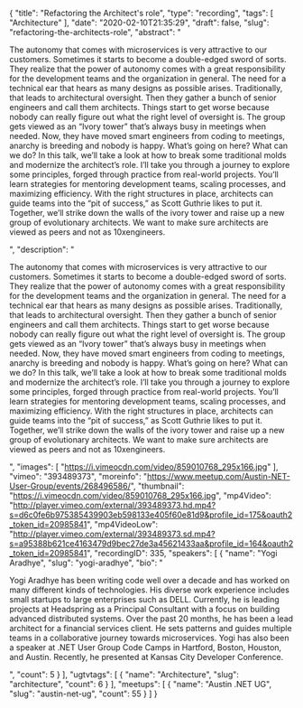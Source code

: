 {
  "title": "Refactoring the Architect's role",
  "type": "recording",
  "tags": [
    "Architecture"
  ],
  "date": "2020-02-10T21:35:29",
  "draft": false,
  "slug": "refactoring-the-architects-role",
  "abstract": "<p>The autonomy that comes with microservices is very attractive to our customers. Sometimes it starts to become a double-edged sword of sorts. They realize that the power of autonomy comes with a great responsibility for the development teams and the organization in general. The need for a technical ear that hears as many designs as possible arises. Traditionally, that leads to architectural oversight. Then they gather a bunch of senior engineers and call them architects. Things start to get worse because nobody can really figure out what the right level of oversight is. The group gets viewed as an “Ivory tower” that’s always busy in meetings when needed. Now, they have moved smart engineers from coding to meetings, anarchy is breeding and nobody is happy. What’s going on here? What can we do? In this talk, we’ll take a look at how to break some traditional molds and modernize the architect’s role. I’ll take you through a journey to explore some principles, forged through practice from real-world projects. You’ll learn strategies for mentoring development teams, scaling processes, and maximizing efficiency. With the right structures in place, architects can guide teams into the “pit of success,” as Scott Guthrie likes to put it. Together, we’ll strike down the walls of the ivory tower and raise up a new group of evolutionary architects. We want to make sure architects are viewed as peers and not as 10xengineers.</p>",
  "description": "<p>The autonomy that comes with microservices is very attractive to our customers. Sometimes it starts to become a double-edged sword of sorts. They realize that the power of autonomy comes with a great responsibility for the development teams and the organization in general. The need for a technical ear that hears as many designs as possible arises. Traditionally, that leads to architectural oversight. Then they gather a bunch of senior engineers and call them architects. Things start to get worse because nobody can really figure out what the right level of oversight is. The group gets viewed as an “Ivory tower” that’s always busy in meetings when needed. Now, they have moved smart engineers from coding to meetings, anarchy is breeding and nobody is happy. What’s going on here? What can we do? In this talk, we’ll take a look at how to break some traditional molds and modernize the architect’s role. I’ll take you through a journey to explore some principles, forged through practice from real-world projects. You’ll learn strategies for mentoring development teams, scaling processes, and maximizing efficiency. With the right structures in place, architects can guide teams into the “pit of success,” as Scott Guthrie likes to put it. Together, we’ll strike down the walls of the ivory tower and raise up a new group of evolutionary architects. We want to make sure architects are viewed as peers and not as 10xengineers.</p>",
  "images": [
    "https://i.vimeocdn.com/video/859010768_295x166.jpg"
  ],
  "vimeo": "393489373",
  "moreinfo": "https://www.meetup.com/Austin-NET-User-Group/events/268496586/",
  "thumbnail": "https://i.vimeocdn.com/video/859010768_295x166.jpg",
  "mp4Video": "http://player.vimeo.com/external/393489373.hd.mp4?s=d6c0fe6b975385439903eb598133e405f60e81d9&profile_id=175&oauth2_token_id=20985841",
  "mp4VideoLow": "http://player.vimeo.com/external/393489373.sd.mp4?s=a95388b621ce4163479d9bec27de3a45621433aa&profile_id=164&oauth2_token_id=20985841",
  "recordingID": 335,
  "speakers": [
    {
      "name": "Yogi Aradhye",
      "slug": "yogi-aradhye",
      "bio": "<p>Yogi Aradhye has been writing code well over a decade and has worked on many different kinds of technologies. His diverse work experience includes small startups to large enterprises such as DELL. Currently, he is leading projects at Headspring as a Principal Consultant with a focus on building advanced distributed systems. Over the past 20 months, he has been a lead architect for a financial services client. He sets patterns and guides multiple teams in a collaborative journey towards microservices. Yogi has also been a speaker at .NET User Group Code Camps in Hartford, Boston, Houston, and Austin. Recently, he presented at Kansas City Developer Conference.</p>",
      "count": 5
    }
  ],
  "ugtvtags": [
    {
      "name": "Architecture",
      "slug": "architecture",
      "count": 6
    }
  ],
  "meetups": [
    {
      "name": "Austin .NET UG",
      "slug": "austin-net-ug",
      "count": 55
    }
  ]
}